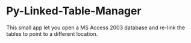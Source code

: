 # Py-Linked-Table-Manager
This small app let you open a MS Access 2003 database and re-link the tables to point to a different location.
